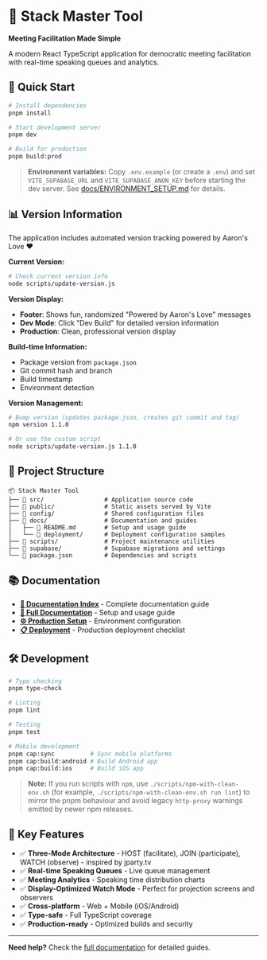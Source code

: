 # 🎯 Stack Master Tool

**Meeting Facilitation Made Simple**

A modern React TypeScript application for democratic meeting facilitation with real-time speaking queues and analytics.

## 🚀 Quick Start

```bash
# Install dependencies
pnpm install

# Start development server
pnpm dev

# Build for production
pnpm build:prod
```

> **Environment variables:** Copy `.env.example` (or create a `.env`) and set
> `VITE_SUPABASE_URL` and `VITE_SUPABASE_ANON_KEY` before starting the dev
> server. See [docs/ENVIRONMENT_SETUP.md](docs/ENVIRONMENT_SETUP.md) for
> details.

## 📊 Version Information

The application includes automated version tracking powered by Aaron's Love ❤️

**Current Version:**
```bash
# Check current version info
node scripts/update-version.js
```

**Version Display:**
- **Footer**: Shows fun, randomized "Powered by Aaron's Love" messages
- **Dev Mode**: Click "Dev Build" for detailed version information
- **Production**: Clean, professional version display

**Build-time Information:**
- Package version from `package.json`
- Git commit hash and branch
- Build timestamp
- Environment detection

**Version Management:**
```bash
# Bump version (updates package.json, creates git commit and tag)
npm version 1.1.0

# Or use the custom script
node scripts/update-version.js 1.1.0
```

## 📁 Project Structure

```
📦 Stack Master Tool
├── 📂 src/                 # Application source code
├── 📂 public/              # Static assets served by Vite
├── 📂 config/              # Shared configuration files
├── 📂 docs/                # Documentation and guides
│   ├── 📄 README.md        # Setup and usage guide
│   └── 📂 deployment/      # Deployment configuration samples
├── 📂 scripts/             # Project maintenance utilities
├── 📂 supabase/            # Supabase migrations and settings
└── 📄 package.json         # Dependencies and scripts
```

## 📚 Documentation

- **[📖 Documentation Index](docs/index.md)** - Complete documentation guide
- **[🚀 Full Documentation](docs/README.md)** - Setup and usage guide
- **[⚙️ Production Setup](docs/ENVIRONMENT_SETUP.md)** - Environment configuration
- **[📋 Deployment](docs/PRODUCTION_CHECKLIST.md)** - Production deployment checklist

## 🛠️ Development

```bash
# Type checking
pnpm type-check

# Linting
pnpm lint

# Testing
pnpm test

# Mobile development
pnpm cap:sync          # Sync mobile platforms
pnpm cap:build:android # Build Android app
pnpm cap:build:ios     # Build iOS app
```

> **Note:** If you run scripts with `npm`, use `./scripts/npm-with-clean-env.sh` (for example,
> `./scripts/npm-with-clean-env.sh run lint`) to mirror the pnpm behaviour and avoid legacy
> `http-proxy` warnings emitted by newer npm releases.

## 🌟 Key Features

- ✅ **Three-Mode Architecture** - HOST (facilitate), JOIN (participate), WATCH (observe) - inspired by jparty.tv
- ✅ **Real-time Speaking Queues** - Live queue management
- ✅ **Meeting Analytics** - Speaking time distribution charts
- ✅ **Display-Optimized Watch Mode** - Perfect for projection screens and observers
- ✅ **Cross-platform** - Web + Mobile (iOS/Android)
- ✅ **Type-safe** - Full TypeScript coverage
- ✅ **Production-ready** - Optimized builds and security

---

**Need help?** Check the [full documentation](docs/README.md) for detailed guides.
